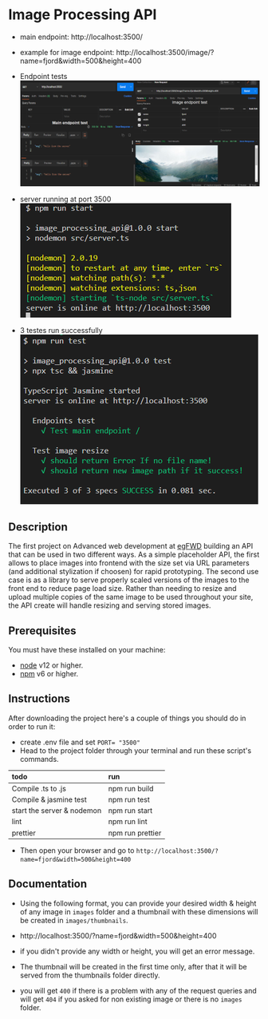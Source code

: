 # Image Processing API

 - main endpoint: http://localhost:3500/
 - example for image endpoint: http://localhost:3500/image/?name=fjord&width=500&height=400

- Endpoint tests
![](screenshots/endpointTest.png)

- server running at port 3500
![](screenshots/server.png)

- 3 testes run successfully
![](screenshots/test.png)





## Description

The first project on Advanced web development at [egFWD](https://egfwd.com/) 
building an API that can be used in two different ways. As a simple placeholder API, the first allows to place images into frontend with the size set via URL parameters (and additional stylization if choosen) for rapid prototyping. The second use case is as a library to serve properly scaled versions of the images to the front end to reduce page load size. Rather than needing to resize and upload multiple copies of the same image to be used throughout your site, the API create will handle resizing and serving stored images.

## Prerequisites

You must have these installed on your machine:

- [node](https://nodejs.org/en/download/) v12 or higher.
- [npm](https://docs.npmjs.com/downloading-and-installing-node-js-and-npm) v6 or higher.

## Instructions

After downloading the project here's a couple of things you should do in order to run it:

- create .env file and set ```PORT= "3500"```
- Head to the project folder through your terminal and run these script's commands.

| todo | run | 
| :--- | :---- | 
| Compile .ts to .js | npm run build |
| Compile & jasmine test | npm run test | 
| start the server & nodemon| npm run start |
| lint| npm run lint|
| prettier| npm run prettier |

- Then open your browser and go to `http://localhost:3500/?name=fjord&width=500&height=400`

## Documentation

- Using the following format, you can provide your desired width & height of any image in `images` folder
  and a thumbnail with these dimensions will be created in `images/thumbnails`.

- http://localhost:3500/?name=fjord&width=500&height=400

- if you didn't provide any width or height, you will get an error message.

- The thumbnail will be created in the first time only, after that it will be served from the thumbnails folder directly.

- you will get `400` if there is a problem with any of the request queries and will get `404` if you asked for non existing image or there is no `images` folder.


